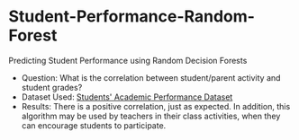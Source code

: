 # Student-Performance-Random-Forest
Predicting Student Performance using Random Decision Forests

* Question: What is the correlation between student/parent activity and student grades?
* Dataset Used: [Students' Academic Performance Dataset](https://www.kaggle.com/aljarah/xAPI-Edu-Data)
* Results: There is a positive correlation, just as expected. In addition, this algorithm may be used by teachers in their class activities, when they can encourage students to participate. 
